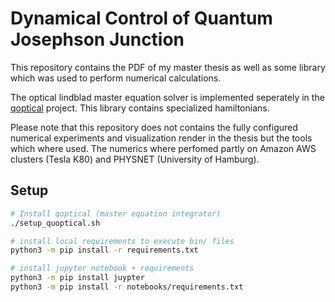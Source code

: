 # Dynamical Control of Quantum Josephson Junction

This repository contains the PDF of my master thesis as well as some library which was used to perform numerical calculations.

The optical lindblad master equation solver is implemented seperately in the [qoptical][1] project. This library contains specialized hamiltonians.

Please note that this repository does not contains the fully configured numerical experiments and visualization render in the thesis but the tools which where used. The numerics where perfomed partly on Amazon AWS clusters (Tesla K80) and PHYSNET (University of Hamburg).

## Setup

```bash
# Install qoptical (master equation integrator)
./setup_quoptical.sh

# install local requirements to execute bin/ files
python3 -m pip install -r requirements.txt

# install jupyter notebook + requirements
python3 -m pip install juypter
python3 -m pip install -r notebooks/requirements.txt
```

[1]: https://github.com/keksnicoh/qoptical